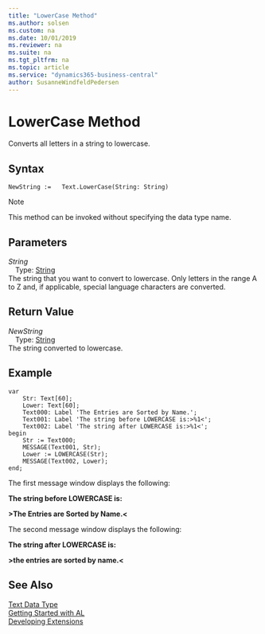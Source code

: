 ```yaml
---
title: "LowerCase Method"
ms.author: solsen
ms.custom: na
ms.date: 10/01/2019
ms.reviewer: na
ms.suite: na
ms.tgt_pltfrm: na
ms.topic: article
ms.service: "dynamics365-business-central"
author: SusanneWindfeldPedersen
---
```

[//]: # (START>DO_NOT_EDIT)
[//]: # (IMPORTANT:Do not edit any of the content between here and the END>DO_NOT_EDIT.)
[//]: # (Any modifications should be made in the .xml files in the ModernDev repo.)
# LowerCase Method
Converts all letters in a string to lowercase.


## Syntax
```
NewString :=   Text.LowerCase(String: String)
```
> [!NOTE]  
> This method can be invoked without specifying the data type name.  
## Parameters
*String*  
&emsp;Type: [String](../string/string-data-type.md)  
The string that you want to convert to lowercase. Only letters in the range A to Z and, if applicable, special language characters are converted.  


## Return Value
*NewString*  
&emsp;Type: [String](../string/string-data-type.md)  
The string converted to lowercase.  


[//]: # (IMPORTANT: END>DO_NOT_EDIT)

## Example  

```  
var
    Str: Text[60];
    Lower: Text[60];
    Text000: Label 'The Entries are Sorted by Name.';
    Text001: Label 'The string before LOWERCASE is:>%1<';
    Text002: Label 'The string after LOWERCASE is:>%1<';
begin
    Str := Text000;  
    MESSAGE(Text001, Str);  
    Lower := LOWERCASE(Str);  
    MESSAGE(Text002, Lower);  
end;
```  
  
 The first message window displays the following:  
  
 **The string before LOWERCASE is:**  
  
 **>The Entries are Sorted by Name.\<**  
  
 The second message window displays the following:  
  
 **The string after LOWERCASE is:**  
  
 **>the entries are sorted by name.\<**  
  

## See Also
[Text Data Type](text-data-type.md)  
[Getting Started with AL](../../devenv-get-started.md)  
[Developing Extensions](../../devenv-dev-overview.md)